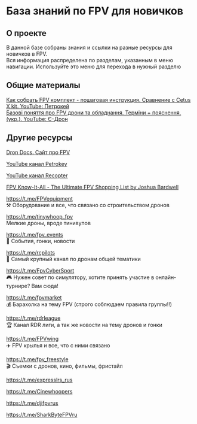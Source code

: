 # База знаний по FPV для новичков

## О проекте
В данной базе собраны знания и ссылки на разные ресурсы для новичков в FPV.  
Вся информация распределена по разделам, указанным в меню навигации. Используйте это меню для перехода в нужный разделю

## Общие материалы
[Как собрать FPV комплект - пошаговая инструкция. Сравнение с Cetus X kit. YouTube: Петрокей](https://www.youtube.com/watch?v=G06lMb3Cs3A)  
[Базові поняття про FPV дрони та обладнання. Терміни + пояснення. (укр.). YouTube: Є-Дрон](https://www.youtube.com/watch?v=sfohRjv3Fyk)  

## Другие ресурсы
[Dron Docs. Cайт про FPV](https://propwashservice.ru/) 
 
[YouTube канал Petrokey](https://www.youtube.com/@petrokey) 
 
[YouTube канал Recopter](https://www.youtube.com/@recopter)  

[FPV Know-It-All - The Ultimate FPV Shopping List by Joshua Bardwell](https://www.fpvknowitall.com/ultimate-fpv-shopping-list/)

https://t.me/FPVequipment  
⚒ Оборудование и все, что связано со строительством дронов

https://t.me/tinywhoop_fpv  
Мелкие дроны, вроде тинивупов 

https://t.me/fpv_events  
🎂 События, гонки, новости

https://t.me/rcpilots   
🚀 Самый крупный канал по дронам общей тематики

https://t.me/FpvCyberSport  
🎮 Нужен совет по симулятору, хотите принять участие в онлайн-турнире? Вам сюда!

https://t.me/fpvmarket  
💰 Барахолка на тему FPV (строго соблюдаем правила группы!!)

https://t.me/rdrleague  
🏆 Канал RDR лиги, а так же новости на тему дронов и гонки

https://t.me/FPVwing  
✈️ FPV крылья и все, что с ними связано

https://t.me/fpv_freestyle  
🎬 Съемки с дронов, кино, фильмы, фристайл

https://t.me/expresslrs_rus 

https://t.me/Cinewhoopers

https://t.me/djifpvrus

https://t.me/SharkByteFPVru
